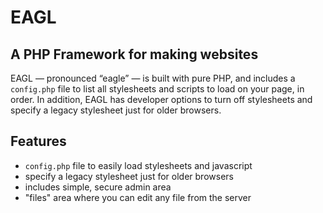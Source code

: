 # EAGL
## A PHP Framework for making websites

EAGL — pronounced “eagle” — is built with pure PHP, and includes a `config.php` file to list all stylesheets and scripts to load on your page, in order. In addition, EAGL has developer options to turn off stylesheets and specify a legacy stylesheet just for older browsers.

## Features

- `config.php` file to easily load stylesheets and javascript
- specify a legacy stylesheet just for older browsers
- includes simple, secure admin area
- "files" area where you can edit any file from the server